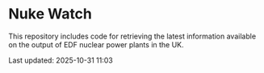# Nuke Watch

This repository includes code for retrieving the latest information available on the output of EDF nuclear power plants in the UK.

Last updated: 2025-10-31 11:03